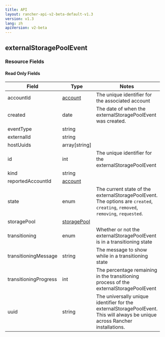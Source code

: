 ```yaml
---
title: API
layout: rancher-api-v2-beta-default-v1.3
version: v1.3
lang: zh
apiVersion: v2-beta
---
```


## externalStoragePoolEvent



### Resource Fields


#### Read Only Fields

Field | Type   | Notes
---|---|---
accountId | [account]({{site.baseurl}}/rancher/{{page.version}}/{{page.lang}}/api/{{page.apiVersion}}/api-resources/account/)  | The unique identifier for the associated account
created | date  | The date of when the externalStoragePoolEvent was created.
eventType | string  | 
externalId | string  | 
hostUuids | array[string]  | 
id | int  | The unique identifier for the externalStoragePoolEvent
kind | string  | 
reportedAccountId | [account]({{site.baseurl}}/rancher/{{page.version}}/{{page.lang}}/api/{{page.apiVersion}}/api-resources/account/)  | 
state | enum  | The current state of the externalStoragePoolEvent. The options are `created`, `creating`, `removed`, `removing`, `requested`.
storagePool | [storagePool]({{site.baseurl}}/rancher/{{page.version}}/{{page.lang}}/api/{{page.apiVersion}}/api-resources/storagePool/)  | 
transitioning | enum  | Whether or not the externalStoragePoolEvent is in a transitioning state
transitioningMessage | string  | The message to show while in a transitioning state
transitioningProgress | int  | The percentage remaining in the transitioning process of the externalStoragePoolEvent
uuid | string  | The universally unique identifier for the externalStoragePoolEvent. This will always be unique across Rancher installations.


<br>
